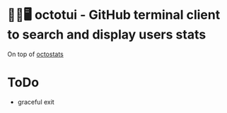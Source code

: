 # 🐙🐱🖥️ octotui - GitHub terminal client to search and display users stats
On top of <a href="https://github.com/irevenko/octostats">octostats</a>

# ToDo
- graceful exit
